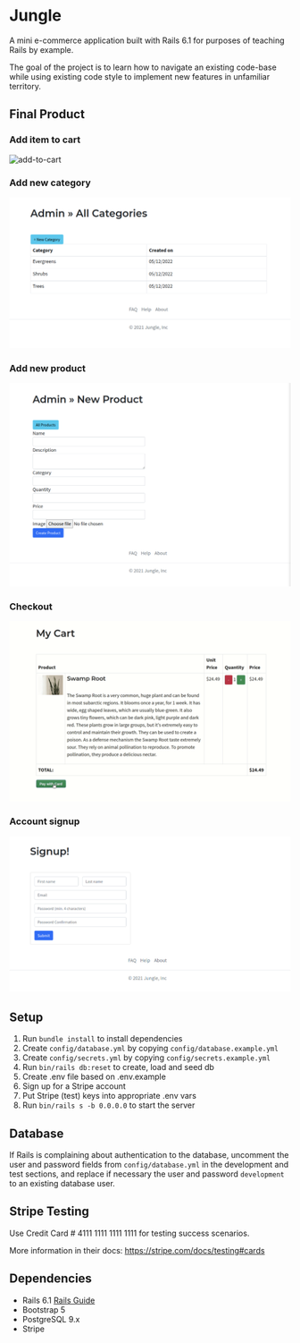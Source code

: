 # Jungle

A mini e-commerce application built with Rails 6.1 for purposes of teaching Rails by example.

The goal of the project is to learn how to navigate an existing code-base while using existing code style to implement new features in unfamiliar territory.

## Final Product

### Add item to cart
![add-to-cart](https://github.com/arismink/jungle-rails/blob/master/public/add-to-cart.gif)

### Add new category
![add-category](https://github.com/arismink/jungle-rails/blob/master/public/add-category.png)

### Add new product
![add-product](https://github.com/arismink/jungle-rails/blob/master/public/add-product.png)

### Checkout
![checkout](https://github.com/arismink/jungle-rails/blob/master/public/checkout.gif)

### Account signup
![account-creation](https://github.com/arismink/jungle-rails/blob/master/public/account-creation.png)


## Setup

1. Run `bundle install` to install dependencies
2. Create `config/database.yml` by copying `config/database.example.yml`
3. Create `config/secrets.yml` by copying `config/secrets.example.yml`
4. Run `bin/rails db:reset` to create, load and seed db
5. Create .env file based on .env.example
6. Sign up for a Stripe account
7. Put Stripe (test) keys into appropriate .env vars
8. Run `bin/rails s -b 0.0.0.0` to start the server

## Database

If Rails is complaining about authentication to the database, uncomment the user and password fields from `config/database.yml` in the development and test sections, and replace if necessary the user and password `development` to an existing database user.

## Stripe Testing

Use Credit Card # 4111 1111 1111 1111 for testing success scenarios.

More information in their docs: <https://stripe.com/docs/testing#cards>

## Dependencies

- Rails 6.1 [Rails Guide](http://guides.rubyonrails.org/v6.1/)
- Bootstrap 5
- PostgreSQL 9.x
- Stripe
